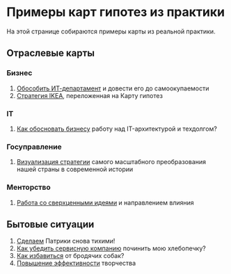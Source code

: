 # Примеры карт гипотез из практики
На этой странице собираются примеры карты из реальной практики.

## Отраслевые карты
### Бизнес
1. [Обособить ИТ-департамент](https://t.me/hypothesismap/422) и довести его до самоокупаемости
2. [Стратегия IKEA](https://t.me/pavlichenko_Ilia/80), переложенная на Карту гипотез

### IT
1. [Как обосновать бизнесу](https://blog.byndyu.ru/2024/08/it.html) работу над IT-архитектурой и техдолгом? 

### Госуправление
1. [Визуализация стратегии](https://vc.ru/links/1227904-vizualizaciya-strategii-samogo-masshtabnogo-preobrazovaniya-nashei-strany-v-sovremennoi-istorii) самого масштабного преобразования нашей страны в современной истории

### Менторство
1. [Работа со сверхценными идеями](https://blog.byndyu.ru/2024/01/blog-post_7.html) и направлением влияния

## Бытовые ситуации
1. [Сделаем](https://vc.ru/opinions/1287933-sdelaem-patriki-snova-tihimi) Патрики снова тихими! 
1. [Как убедить сервисную компанию](https://blog.byndyu.ru/2024/05/blog-post_27.html) починить мою хлебопечку?
1. [Как избавиться](https://blog.byndyu.ru/2024/08/blog-post_31.html) от бродячих собак?
1. [Повышение эффективности](https://vc.ru/life/1498835-strategicheskoe-myshlenie-pomogaet-i-v-tvorchestve-i-v-izobretatelstve) творчества
